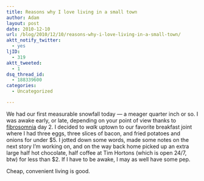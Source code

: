 ```yaml
---
title: Reasons why I love living in a small town
author: Adam
layout: post
date: 2010-12-10
url: /blog/2010/12/10/reasons-why-i-love-living-in-a-small-town/
aktt_notify_twitter:
  - yes
ljID:
  - 319
aktt_tweeted:
  - 1
dsq_thread_id:
  - 188339600
categories:
  - Uncategorized

---
```

We had our first measurable snowfall today &#8212; a meager quarter inch or so. I was awake early, or late, depending on your point of view thanks to [fibrosomnia][1] day 2. I decided to _walk_ uptown to our favorite breakfast joint where I had three eggs, three slices of bacon, and fried potatoes and onions for under $5. I jotted down some words, made some notes on the next story I&#8217;m working on, and on the way back home picked up an extra large half hot chocolate, half coffee at Tim Hortons (which is open 24/7, btw) for less than $2. If I have to be awake, I may as well have some pep.

Cheap, convenient living is good.

 [1]: http://www.adamisrael.com/blog/2010/12/09/fibrosomnia/